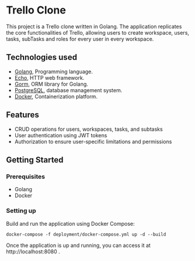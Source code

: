 # Trello Clone

This project is a Trello clone written in Golang. The application replicates the core functionalities of Trello,
allowing users to create
workspace, users, tasks, subTasks and roles for every user in every workspace.

## Technologies used

- [Golang](https://golang.org/), Programming language.
- [Echo](https://echo.labstack.com/), HTTP web framework.
- [Gorm](https://gorm.io/), ORM library for Golang.
- [PostgreSQL](https://www.postgresql.org/), database management system.
- [Docker](https://www.docker.com/), Containerization platform.

## Features

- CRUD operations for users, workspaces, tasks, and subtasks
- User authentication using JWT tokens
- Authorization to ensure user-specific limitations and permissions

## Getting Started

### Prerequisites

- Golang
- Docker

### Setting up

Build and run the application using Docker Compose:

```shell
docker-compose -f deployment/docker-compose.yml up -d --build
```

Once the application is up and running, you can access it at http://localhost:8080 .

